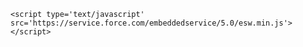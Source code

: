     <script type='text/javascript' src='https://service.force.com/embeddedservice/5.0/esw.min.js'></script>
<script type='text/javascript'>
	function initEmbeddedMessaging() {
		try {
			embeddedservice_bootstrap.settings.language = 'en_US'; // For example, enter 'en' or 'en-US'

			embeddedservice_bootstrap.init(
				'00D61000000ZHu3',
				'Sonim_Chat_Support',
				'https://mtechmdm.my.site.com/ESWSonimChatSupport1725347723449',
				{
					scrt2URL: 'https://mtechmdm.my.salesforce-scrt.com'
				}
			);
		} catch (err) {
			console.error('Error loading Embedded Messaging: ', err);
		}
	};
</script>
<script type='text/javascript' src='https://mtechmdm.my.site.com/ESWSonimChatSupport1725347723449/assets/js/bootstrap.min.js' onload='initEmbeddedMessaging()'></script>

